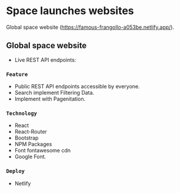# Space launches websites

Global space website (https://famous-frangollo-a053be.netlify.app/).

## Global space website

* Live REST API endpoints:

### `Feature`

* Public REST API endpoints accessible by everyone.
* Search implement Filtering Data.
* Implement with Pagenitation.

### `Technology`

* React
* React-Router
* Bootstrap
* NPM Packages
* Font fontawesome cdn
* Google Font.

### `Deploy`
* Netlify
